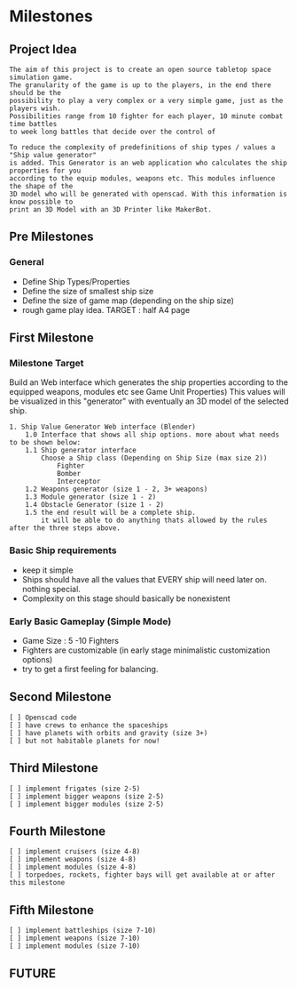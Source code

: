 # Milestones

## Project Idea  

    The aim of this project is to create an open source tabletop space simulation game.
    The granularity of the game is up to the players, in the end there should be the
    possibility to play a very complex or a very simple game, just as the players wish.
    Possibilities range from 10 fighter for each player, 10 minute combat time battles
    to week long battles that decide over the control of 

    To reduce the complexity of predefinitions of ship types / values a "Ship value generator"
    is added. This Generator is an web application who calculates the ship properties for you
    according to the equip modules, weapons etc. This modules influence the shape of the 
    3D model who will be generated with openscad. With this information is know possible to 
    print an 3D Model with an 3D Printer like MakerBot. 

## Pre Milestones

### General
- Define Ship Types/Properties
- Define the size of smallest ship size 
- Define the size of game map (depending on the ship size)
- rough game play idea. TARGET : half A4 page

## First Milestone
        
### Milestone Target 

Build an Web interface which generates the ship properties according to the equipped weapons, modules etc see Game Unit Properties)
This values will be visualized in this "generator" with eventually an 3D model of the selected ship.         

    1. Ship Value Generator Web interface (Blender)
        1.0 Interface that shows all ship options. more about what needs to be shown below: 
        1.1 Ship generator interface
            Choose a Ship class (Depending on Ship Size (max size 2))
                Fighter 
                Bomber
                Interceptor
        1.2 Weapons generator (size 1 - 2, 3+ weapons)
        1.3 Module generator (size 1 - 2)
        1.4 Obstacle Generator (size 1 - 2)
        1.5 the end result will be a complete ship.
            it will be able to do anything thats allowed by the rules after the three steps above. 
            
        
### Basic Ship requirements 
- keep it simple 
- Ships should have all the values that EVERY ship will need later on. nothing special.
- Complexity on this stage should basically be nonexistent

### Early Basic Gameplay (Simple Mode)
- Game Size : 5 -10 Fighters 
- Fighters are customizable (in early stage minimalistic customization options)  
- try to get a first feeling for balancing.

## Second Milestone

    [ ] Openscad code 
    [ ] have crews to enhance the spaceships
    [ ] have planets with orbits and gravity (size 3+)
    [ ] but not habitable planets for now!
    
## Third Milestone

    [ ] implement frigates (size 2-5)
    [ ] implement bigger weapons (size 2-5)
    [ ] implement bigger modules (size 2-5)
    
## Fourth Milestone

    [ ] implement cruisers (size 4-8)
    [ ] implement weapons (size 4-8)
    [ ] implement modules (size 4-8)
    [ ] torpedoes, rockets, fighter bays will get available at or after this milestone
   
## Fifth Milestone

    [ ] implement battleships (size 7-10)
    [ ] implement weapons (size 7-10)
    [ ] implement modules (size 7-10)
    
## FUTURE

